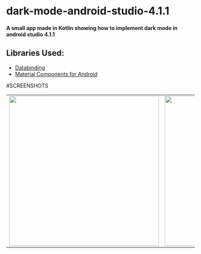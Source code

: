 # dark-mode-android-studio-4.1.1
#### A small app made in Kotlin showing how to implement dark mode in android studio 4.1.1

## Libraries Used:

- [Databinding](https://developer.android.com/jetpack/androidx/releases/databinding)
- [Material Components for Android](https://material.io/develop/android/docs/getting-started)

#SCREENSHOTS
<table>
  <tr>
    <td><img src="https://user-images.githubusercontent.com/29120494/102817259-74c44380-43f5-11eb-956d-433c63b16e8d.png" height="400px" /></td>
    <td><img src="https://user-images.githubusercontent.com/29120494/102817329-9b827a00-43f5-11eb-9fad-c09877d77d09.png" height="400px" /></td>
  </tr>
</table>
